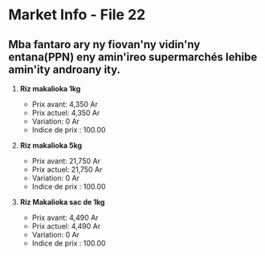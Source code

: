 # Market Info - File 22

## Mba fantaro ary ny fiovan'ny vidin'ny entana(PPN) eny amin'ireo supermarchés lehibe amin'ity androany ity.

1. **Riz makalioka 1kg**
   - Prix avant: 4,350 Ar
   - Prix actuel: 4,350 Ar
   - Variation: 0 Ar
   - Indice de prix : 100.00

2. **Riz makalioka 5kg**
   - Prix avant: 21,750 Ar
   - Prix actuel: 21,750 Ar
   - Variation: 0 Ar
   - Indice de prix : 100.00

3. **Riz Makalioka sac de 1kg**
   - Prix avant: 4,490 Ar
   - Prix actuel: 4,490 Ar
   - Variation: 0 Ar
   - Indice de prix : 100.00

